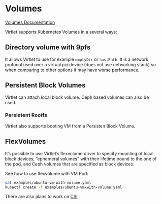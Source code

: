 # Volumes

[Volumes Documentation](https://github.com/Equinix-Metal/virtlet/blob/master/docs/docs/reference/volumes.md)

Virtlet supports Kubernetes Volumes in a several ways:

## Directory volume with 9pfs

It allows Virtlet to use for example `emptyDir` or `hostPath`. It is a network protocol used over a virtual pci device (does not use networking stack) so when comparing to other options it may have worse performance.


## Persistent Block Volumes

Virtlet can attach local block volume. Ceph based volumes can also be used.

### Persistent Rootfs

Virtlet also supports booting VM from a Persisten Block Volume.

## FlexVolumes

It’s possible to use Virtlet’s flexvolume driver to specify mounting of local block devices, “ephemeral volumes” with their lifetime bound to the one of the pod, and Ceph volumes that are specified as block devices.

See how to use flexvolume with VM Pod:

```bash
cat examples/ubuntu-vm-with-volume.yaml
kubectl create -f examples/ubuntu-vm-with-volume.yaml
```

There are also plans to work on [CSI](https://kubernetes.io/blog/2018/01/introducing-container-storage-interface/)

